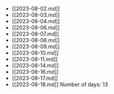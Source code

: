 - [[2023-08-02.md]]
- [[2023-08-03.md]]
- [[2023-08-04.md]]
- [[2023-08-06.md]]
- [[2023-08-07.md]]
- [[2023-08-08.md]]
- [[2023-08-09.md]]
- [[2023-08-10.md]]
- [[2023-08-11.md]]
- [[2023-08-14.md]]
- [[2023-08-16.md]]
- [[2023-08-17.md]]
- [[2023-08-18.md]]
Number of days: 13
